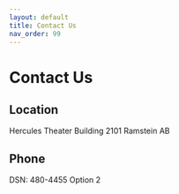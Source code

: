 ```yaml
---
layout: default
title: Contact Us
nav_order: 99
---
```


# Contact Us

## Location

Hercules Theater
Building 2101
Ramstein AB

## Phone

DSN: 480-4455 Option 2





